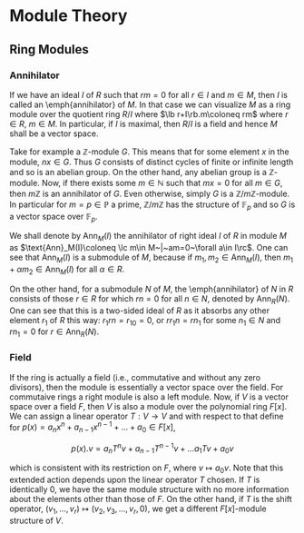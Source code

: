 # Module Theory

## Ring Modules

### Annihilator
If we have an ideal $I$ of $R$ such that $rm=0$ for all $r\in I$ and $m\in M$, then $I$ is called an \emph{annihilator} of $M$. In that case we can visualize $M$ as a ring module over the quotient ring $R/I$ where $\lb r+I\rb.m\coloneq rm$ where $r\in R,~m\in M$. In particular, if $I$ is maximal, then $R/I$ is a field and hence $M$ shall be a vector space.

Take for example a $\mathbb{Z}$-module $G$. This means that for some element $x$ in the module, $nx\in G$. Thus $G$ consists of distinct cycles of finite or infinite length and so is an abelian group. On the other hand, any abelian group is a $\mathbb{Z}$-module. Now, if there exists some $m\in\mathbb{N}$ such that $mx=0$ for all $m\in G$, then $m\mathbb{Z}$ is an annihilator of $G$. Even otherwise, simply $G$ is a $\mathbb{Z}/m\mathbb{Z}$-module. In particular for $m=p\in\mathbb{P}$ a prime, $\mathbb{Z}/m\mathbb{Z}$ has the structure of $\mathbb{F}_p$ and so $G$ is a vector space over $\mathbb{F}_p$.

We shall denote by $\text{Ann}_M(I)$ the annihilator of right ideal $I$ of $R$ in module $M$ as $\text{Ann}_M(I)\coloneq \lc m\in M~|~am=0~\forall a\in I\rc$. One can see that $\text{Ann}_M(I)$ is a submodule of $M$, because if $m_1, m_2\in\text{Ann}_M(I)$, then $m_1+\alpha m_2\in\text{Ann}_M(I)$ for all $\alpha\in R$.

On the other hand, for a submodule $N$ of $M$, the \emph{annihilator} of $N$ in $R$ consists of those $r\in R$ for which $rn=0$ for all $n\in N$, denoted by $\text{Ann}_R(N)$. One can see that this is a two-sided ideal of $R$ as it absorbs any other element $r_1$ of $R$ this way: $r_1rn=r_10=0$, or $rr_1n=rn_1$ for some $n_1\in N$ and $rn_1=0$ for $r\in\text{Ann}_R(N)$.

### Field
If the ring is actually a field (i.e., commutative and without any zero divisors), then the module is essentially a vector space over the field. For commutaive rings a right module is also a left module. Now, if $V$ is a vector space over a field $F$, then $V$ is also a module over the polynomial ring $F[x]$. We can assign a linear operator $T:V\rightarrow V$ and with respect to that define for $p(x)=a_nx^n+a_{n-1}x^{n-1}+\dots+a_0\in F[x]$,

$$p(x).v=a_nT^nv+a_{n-1}T^{n-1}v+\dots a_1Tv+a_0v$$

which is consistent with its restriction on $F$, where $v\mapsto a_0v$. Note that this extended action depends upon the linear operator $T$ chosen. If $T$ is identically $0$, we have the same module structure with no more information about the elements other than those of $F$. On the other hand, if $T$ is the shift operator, $( v_1,\dots,v_r)\mapsto ( v_2,v_3,\dots, v_r, 0)$, we get a different $F[x]$-module structure of $V$.
